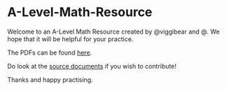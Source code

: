 # A-Level-Math-Resource

Welcome to an A-Level Math Resource created by @viggibear and @. We hope that it will be helpful for your practice.

The PDFs can be found [here](https://github.com/viggibear/A-Level-Math-Resource/tree/master/PDFs).

Do look at the [source documents](https://github.com/viggibear/A-Level-Math-Resource/tree/master/Source-Code) if you wish to contribute!

Thanks and happy practising.
